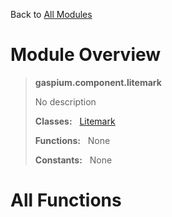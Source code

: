 Back to [All Modules](https://github.com/pyrustic/gaspium/blob/master/docs/modules/README.md#readme)

# Module Overview

> **gaspium.component.litemark**
> 
> No description
>
> **Classes:** &nbsp; [Litemark](https://github.com/pyrustic/gaspium/blob/master/docs/modules/content/gaspium.component.litemark/content/classes/Litemark.md#class-litemark)
>
> **Functions:** &nbsp; None
>
> **Constants:** &nbsp; None

# All Functions



